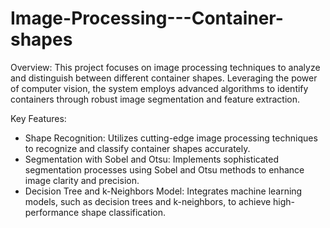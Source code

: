 # Image-Processing---Container-shapes
Overview:  This project focuses on image processing techniques to analyze and distinguish between different container shapes. Leveraging the power of computer vision, the system employs advanced algorithms to identify containers through robust image segmentation and feature extraction.

Key Features:

- Shape Recognition: Utilizes cutting-edge image processing techniques to recognize and classify container shapes accurately.
- Segmentation with Sobel and Otsu: Implements sophisticated segmentation processes using Sobel and Otsu methods to enhance image clarity and precision.
- Decision Tree and k-Neighbors Model: Integrates machine learning models, such as decision trees and k-neighbors, to achieve high-performance shape classification.
